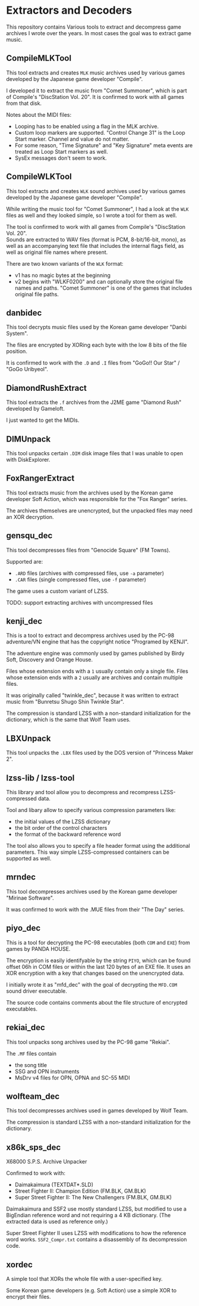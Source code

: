 # Extractors and Decoders

This repository contains Various tools to extract and decompress game archives I wrote over the years.
In most cases the goal was to extract game music.

## CompileMLKTool

This tool extracts and creates `MLK` music archives used by various games developed by the Japanese game developer "Compile".

I developed it to extract the music from "Comet Summoner", which is part of Compile's "DiscStation Vol. 20". It is confirmed to work with all games from that disk.

Notes about the MIDI files:

- Looping has to be enabled using a flag in the MLK archive.
- Custom loop markers are supported. "Control Change 31" is the Loop Start marker. Channel and value do not matter.
- For some reason, "Time Signature" and "Key Signature" meta events are treated as Loop Start markers as well.
- SysEx messages don't seem to work.

## CompileWLKTool

This tool extracts and creates `WLK` sound archives used by various games developed by the Japanese game developer "Compile".

While writing the music tool for "Comet Summoner", I had a look at the `WLK` files as well and they looked simple, so I wrote a tool for them as well.

The tool is confirmed to work with all games from Compile's "DiscStation Vol. 20".  
Sounds are extracted to WAV files (format is PCM, 8-bit/16-bit, mono), as well as an accompanying text file that includes the internal flags field, as well as original file names where present.

There are two known variants of the `WLK` format:

- v1 has no magic bytes at the beginning
- v2 begins with "WLKF0200" and can optionally store the original file names and paths. "Comet Summoner" is one of the games that includes original file paths.

## danbidec

This tool decrypts music files used by the Korean game developer "Danbi System".

The files are encrypted by XORing each byte with the low 8 bits of the file position.

It is confirmed to work with the `.D` and `.I` files from "GoGo!! Our Star" / "GoGo Uribyeol".

## DiamondRushExtract

This tool extracts the `.f` archives from the J2ME game "Diamond Rush" developed by Gameloft.

I just wanted to get the MIDIs.

## DIMUnpack

This tool unpacks certain `.DIM` disk image files that I was unable to open with DiskExplorer.

## FoxRangerExtract

This tool extracts music from the archives used by the Korean game developer Soft Action, which was responsible for the "Fox Ranger" series.

The archives themselves are unencrypted, but the unpacked files may need an XOR decryption.

## gensqu\_dec

This tool decompresses files from "Genocide Square" (FM Towns).

Supported are:

- `.ARD` files (archives with compressed files, use `-a` parameter)
- `.CAR` files (single compressed files, use `-f` parameter)

The game uses a custom variant of LZSS.

TODO: support extracting archives with uncompressed files

## kenji\_dec

This is a tool to extract and decompress archives used by the PC-98 adventure/VN engine that has the copyright notice "Programed by KENJI".

The adventure engine was commonly used by games published by Birdy Soft, Discovery and Orange House.

Files whose extension ends with a `1` usually contain only a single file.
Files whose extension ends with a `2` usually are archives and contain multiple files.

It was originally called "twinkle\_dec", because it was written to extract music from "Bunretsu Shugo Shin Twinkle Star".

The compression is standard LZSS with a non-standard initialization for the dictionary, which is the same that Wolf Team uses.

## LBXUnpack

This tool unpacks the `.LBX` files used by the DOS version of "Princess Maker 2".

## lzss-lib / lzss-tool

This library and tool allow you to decompress and recompress LZSS-compressed data.

Tool and libary allow to specify various compression parameters like:
- the initial values of the LZSS dictionary
- the bit order of the control characters
- the format of the backward reference word

The tool also allows you to specify a file header format using the additional parameters. This way simple LZSS-compressed containers can be supported as well.

## mrndec

This tool decompresses archives used by the Korean game developer "Mirinae Software".

It was confirmed to work with the .MUE files from their "The Day" series.

## piyo\_dec

This is a tool for decrypting the PC-98 executables (both `COM` and `EXE`) from games by PANDA HOUSE.

The encryption is easily identifyable by the string `PIYO`, which can be found offset 06h in COM files or within the last 120 bytes of an EXE file.
It uses an XOR encryption with a key that changes based on the unencrypted data.

I initially wrote it as "mfd\_dec" with the goal of decrypting the `MFD.COM` sound driver executable.

The source code contains comments about the file structure of encrypted executables.

## rekiai\_dec

This tool unpacks song archives used by the PC-98 game "Rekiai".

The `.MF` files contain

- the song title
- SSG and OPN instruments 
- MsDrv v4 files for OPN, OPNA and SC-55 MIDI

## wolfteam\_dec

This tool decompresses archives used in games developed by Wolf Team.

The compression is standard LZSS with a non-standard initialization for the dictionary.

## x86k\_sps\_dec

X68000 S.P.S. Archive Unpacker

Confirmed to work with:

- Daimakaimura (TEXTDAT*.SLD)
- Street Fighter II: Champion Edition (FM.BLK, GM.BLK)
- Super Street Fighter II: The New Challengers (FM.BLK, GM.BLK)

Daimakaimura and SSF2 use mostly standard LZSS, but modified to use a BigEndian reference word and not requiring a 4 KB dictionary. (The extracted data is used as reference only.)

Super Street Fighter II uses LZSS with modifications to how the reference word works. `SSF2_Compr.txt` contains a disassembly of its decompression code.

## xordec

A simple tool that XORs the whole file with a user-specified key.

Some Korean game developers (e.g. Soft Action) use a simple XOR to encrypt their files.
